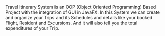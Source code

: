 Travel Itinerary System is an OOP (Object Oriented Programming) Based Project with the integration of GUI in JavaFX. In this System we can create and organize your Trips and its Schedules and details like your booked Flight, Resident and Excursions. And it will also tell you the total expenditures of your Trip.

